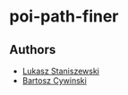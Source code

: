 # poi-path-finer

## Authors

* [Lukasz Staniszewski](https://github.com/lukasz-staniszewski)
* [Bartosz Cywinski](https://github.com/cywinski)